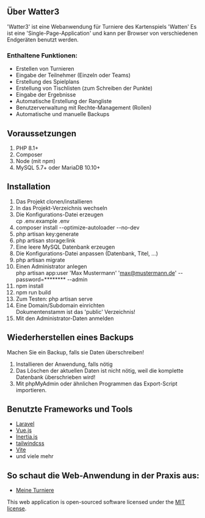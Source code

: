 ## Über Watter3

'Watter3' ist eine Webanwendung für Turniere des Kartenspiels 'Watten'
Es ist eine 'Single-Page-Application' und kann per Browser von verschiedenen Endgeräten benutzt werden.
### Enthaltene Funktionen:
- Erstellen von Turnieren
- Eingabe der Teilnehmer (Einzeln oder Teams)
- Erstellung des Spielplans
- Erstellung von Tischlisten (zum Schreiben der Punkte)
- Eingabe der Ergebnisse
- Automatische Erstellung der Rangliste
- Benutzerverwaltung mit Rechte-Management (Rollen)
- Automatische und manuelle Backups
## Voraussetzungen
1. PHP 8.1+
2. Composer
3. Node (mit npm)
4. MySQL 5.7+ oder MariaDB 10.10+

## Installation
1. Das Projekt clonen/installieren
2. In das Projekt-Verzeichnis wechseln
3. Die Konfigurations-Datei erzeugen<br>cp .env.example .env
1. composer install --optimize-autoloader --no-dev
4. php artisan key:generate
5. php artisan storage:link
5. Eine leere MySQL Datenbank erzeugen
7. Die Konfigurations-Datei anpassen (Datenbank, Titel, ...)
8. php artisan migrate
9. Einen Administrator anlegen<br>php artisan app:user 'Max Mustermann' 'max@mustermann.de' --password=******** --admin
9. npm install
10. npm run build
11. Zum Testen: php artisan serve
11. Eine Domain/Subdomain einrichten<br>Dokumentenstamm ist das 'public' Verzeichnis!
12. Mit den Administrator-Daten anmelden

## Wiederherstellen eines Backups
Machen Sie ein Backup, falls sie Daten überschreiben!
1. Installieren der Anwendung, falls nötig
2. Das Löschen der aktuellen Daten ist nicht nötig, weil die komplette Datenbank überschrieben wird!
2. Mit phpMyAdmin oder ähnlichen Programmen das Export-Script importieren.

## Benutzte Frameworks und Tools
- [Laravel](https://laravel.com)
- [Vue.js](https://vuejs.org)
- [Inertia.js](https://inertiajs.com)
- [tailwindcss](https://tailwindcss.com)
- [Vite](https://vitejs.dev)
- und viele mehr

## So schaut die Web-Anwendung in der Praxis aus:
- [Meine Turniere](https://watter.it-rules.de)

This web application is open-sourced software licensed under the [MIT license](https://opensource.org/licenses/MIT).
